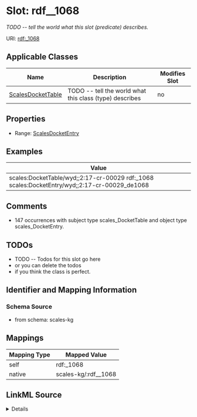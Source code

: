 

# Slot: rdf__1068


_TODO -- tell the world what this slot (predicate) describes._





URI: [rdf:_1068](http://www.w3.org/1999/02/22-rdf-syntax-ns#_1068)



<!-- no inheritance hierarchy -->





## Applicable Classes

| Name | Description | Modifies Slot |
| --- | --- | --- |
| [ScalesDocketTable](../classes/ScalesDocketTable.md) | TODO -- tell the world what this class (type) describes |  no  |







## Properties

* Range: [ScalesDocketEntry](../classes/ScalesDocketEntry.md)






## Examples

| Value |
| --- |
| scales:DocketTable/wyd;;2:17-cr-00029 rdf:_1068 scales:DocketEntry/wyd;;2:17-cr-00029_de1068 |

## Comments

* 147 occurrences with subject type scales_DocketTable and object type scales_DocketEntry.

## TODOs

* TODO -- Todos for this slot go here
* or you can delete the todos
* if you think the class is perfect.

## Identifier and Mapping Information







### Schema Source


* from schema: scales-kg




## Mappings

| Mapping Type | Mapped Value |
| ---  | ---  |
| self | rdf:_1068 |
| native | scales-kg/:rdf__1068 |




## LinkML Source

<details>
```yaml
name: rdf__1068
description: TODO -- tell the world what this slot (predicate) describes.
todos:
- TODO -- Todos for this slot go here
- or you can delete the todos
- if you think the class is perfect.
comments:
- 147 occurrences with subject type scales_DocketTable and object type scales_DocketEntry.
examples:
- value: scales:DocketTable/wyd;;2:17-cr-00029 rdf:_1068 scales:DocketEntry/wyd;;2:17-cr-00029_de1068
from_schema: scales-kg
rank: 1000
slot_uri: rdf:_1068
alias: rdf__1068
domain_of:
- scales_DocketTable
range: scales_DocketEntry

```
</details>